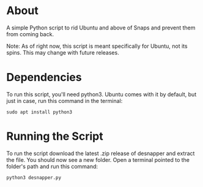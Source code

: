 # About
A simple Python script to rid Ubuntu and above of Snaps and prevent them from coming back.

Note: As of right now, this script is meant specifically for Ubuntu, not its spins. This may change with future releases.

# Dependencies
To run this script, you'll need python3. Ubuntu comes with it by default, but just in case, run this command in the terminal:
```
sudo apt install python3
```

# Running the Script
To run the script download the latest .zip release of desnapper and extract the file. You should now see a new folder. Open a terminal pointed to the folder's path and run this command:
```
python3 desnapper.py
```

